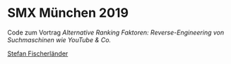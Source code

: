 # SMX München 2019

Code zum Vortrag *Alternative Ranking Faktoren: Reverse-Engineering von Suchmaschinen wie YouTube & Co.*

[Stefan Fischerländer](https://fischerlaender.de/)

